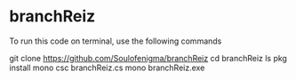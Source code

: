 # branchReiz

To run this code on terminal, use the following commands

git clone https://github.com/Soulofenigma/branchReiz
cd branchReiz
ls
pkg install mono
csc branchReiz.cs
mono branchReiz.exe
